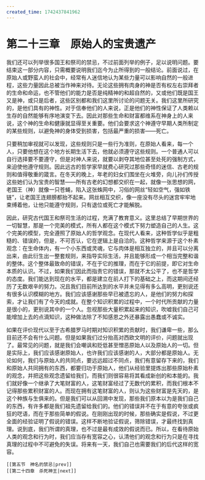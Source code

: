 ```yaml
---
created_time: 1742437841962
---
```

   

# 第二十三章　原始人的宝贵遗产

我们还可以列举很多国王和祭司的禁忌，不过前面列举的例子，足以说明问题。要结束这一部分内容，只需概要说明我们迄今为止所得到的一般结论。前面说过，在原始人或野蛮人的社会中，经常有人迷信地认为某些力量可以影响自然的一般进程，这些力量因此总被当作神来对待。无论这些拥有肉身的神是否有权左右崇拜者的生命和命运，也不管他们的能力是否是纯精神的和超自然的，又或他们既是国王又是神，或只是后者，这些区别都和我们这里所讨论的问题无关。我们这里所研究的，是他们具有的神性。对于信奉他们的人来说，正是他们的神性保证了人类赖以生存的自然能够有序地演变下去。因此对那些生命和财富都维系在神身上的人来说，这个神的生命和健康就显得至关重要。他们会要求这个神遵守早期人类所制定的某些规则，以避免神的身体受到损害，包括最严重的损害——死亡。

只要稍加审视就可以发现，这些规则只是一些行为准则，在原始人看来，每一个人，只要他想在这个地方长期生活下去，他就必须遵守这些规则。一个普通人可以自行选择要不要遵守，但是对神人来说，就要以剥夺其地位甚至处死的强制方式，来迫使他遵守规则。因此远古的哲学家早就费心研究过那些奇怪的迷信、古老的规则和值得敬重的箴言。在冬天的晚上，年老的妇女们围坐在火堆旁，向儿孙们传授这些她们认为宝贵的智慧——所有古老的幻想都交织在一起，就像一张思想的网，老国王（神）就像一只苍蝇，陷入这张蛛网中，习俗的网丝“轻如空气，强如铁链”，让老国王连翅膀都抬不起来。网丝相互交织，像一座没有尽头的迷宫牢牢地束缚着他，让他只能遵守规则，只有退位或死亡才能解脱。

因此，研究古代国王和祭司生活的过程，充满了教育意义。这里总结了早期世界的一切智慧，那是一个完美的模式，所有人都在这个模式下努力塑造自己的人生。这个完美的模型，完全遵照了原始人的哲学观念。在现代人看来，这种哲学似乎是粗糙的、错误的，但是，不可否认，它在逻辑上是自洽的。这种哲学来源于这个朴素观念：在生命体内，有一个小东西或灵魂，它与肉体是相互独立的，并且可以分离出来，由此衍生出一整套规则，来指导实际生活，并且能够形成一个相当完整和谐的整体。这个整体最致命的错误，不在于它的推理，而在于它的前提，即它对生命本质的认识。不过，如果我们因此而指责它的错误，那就不太公平了，也不是哲学的态度。我们能达到现在的水平，都是建立在前人打下的基础之上，而这期间还经历了无数艰辛的努力。况且我们目前所达到的水平并未见得有多么高明，更别说还有很多认识模糊的地方。我们应该感谢那些早已被遗忘的人，是他们的努力和探索，才让我们有了今天的成就。在整个知识积累的过程中，一个时代所贡献的力量是很小的，更别说其中的一个人。忽视那些大量积累起来的知识，吹嘘我们自己可能增加上去的点滴知识，这种做法除了不知感恩之外还暴露出愚蠢或不诚实。

如果在评价现代以至于古希腊罗马时期对知识积累的贡献时，我们谦卑一些，那么目前还不会有什么问题。但是如果我们过分抬高对西欧文明的评价，问题就出现了。最常见的问题，就是我们会嘲讽和贬低甚至憎恶原始人以及原始人的一切。但是实际上，我们应该感谢原始人，也许我们应该感谢的人，大部分都是原始人。无论如何，我们与原始人的共同点，要远远超过不同点，我们有意留存下来的，我们和原始人共同拥有的东西，都要归功于原始人，他们从经验里提炼出那些原始朴素的观念，并把这些观念遗留给我们，而我们则很容易将其看成新创的和本能的。我们就好像一个继承了大笔财富的人，这笔财富经过了无数代的累积，而我们根本不记得那些累积财富的人。而现在拥有这笔财富的人，则认为这些财富是先天的，是这个种族与生俱来的。但是我们可以从回溯中发现，那些我们原本以为是我们自己的东西，有许多都是我们祖先遗留给我们的。他们的错误并不在于有意的夸张或疯狂的呓语，而在于那些简单的假说。在刚刚出现的时候，那些确实是假说，不过更全面的经验证明了假说的错误。这样不断地验证假说，筛除错误，才最终找到真理。说到底，我们所谓的真理，也不过是最有成效的假说而已。所以，在看待原始人类的观念和行为时，我们应当存有宽容之心，认清他们的观念和行为只是在寻找真理的过程中不可避免的失误。将来有一天，我们自己也需要我们的后代这样的宽容。

```booknav
[[第五节　神名的禁忌|prev]]
[[第二十四章　杀死神王|next]]
```